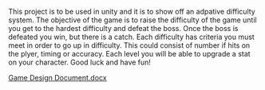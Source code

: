 This project is to be used in unity and it is to show off an adpative difficulty system.
The objective of the game is to raise the difficulty of the game until you get to the hardest difficulty and defeat the boss. 
Once the boss is defeated you win, but there is a catch.
Each difficulty has criteria you must meet in order to go up in difficulty.
This could consist of number if hits on the plyer, timing or accuracy. 
Each level you will be able to upgrade a stat on your character.
Good luck and have fun!

[Game Design Document.docx](https://github.com/user-attachments/files/18917411/Game.Design.Document.docx)

